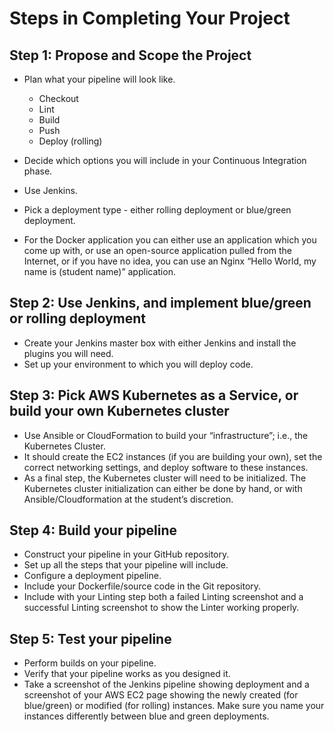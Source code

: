 # Steps in Completing Your Project

## Step 1: Propose and Scope the Project

- Plan what your pipeline will look like.

  - Checkout
  - Lint
  - Build
  - Push
  - Deploy (rolling)

- Decide which options you will include in your Continuous Integration phase.
- Use Jenkins.
- Pick a deployment type - either rolling deployment or blue/green deployment.
- For the Docker application you can either use an application which you come up with, or use an open-source application pulled from the Internet, or if you have no idea, you can use an Nginx “Hello World, my name is (student name)” application.

## Step 2: Use Jenkins, and implement blue/green or rolling deployment

- Create your Jenkins master box with either Jenkins and install the plugins you will need.
- Set up your environment to which you will deploy code.

## Step 3: Pick AWS Kubernetes as a Service, or build your own Kubernetes cluster

- Use Ansible or CloudFormation to build your “infrastructure”; i.e., the Kubernetes Cluster.
- It should create the EC2 instances (if you are building your own), set the correct networking settings, and deploy software to these instances.
- As a final step, the Kubernetes cluster will need to be initialized. The Kubernetes cluster initialization can either be done by hand, or with Ansible/Cloudformation at the student’s discretion.

## Step 4: Build your pipeline

- Construct your pipeline in your GitHub repository.
- Set up all the steps that your pipeline will include.
- Configure a deployment pipeline.
- Include your Dockerfile/source code in the Git repository.
- Include with your Linting step both a failed Linting screenshot and a successful Linting screenshot to show the Linter working properly.

## Step 5: Test your pipeline

- Perform builds on your pipeline.
- Verify that your pipeline works as you designed it.
- Take a screenshot of the Jenkins pipeline showing deployment and a screenshot of your AWS EC2 page showing the newly created (for blue/green) or modified (for rolling) instances. Make sure you name your instances differently between blue and green deployments.
